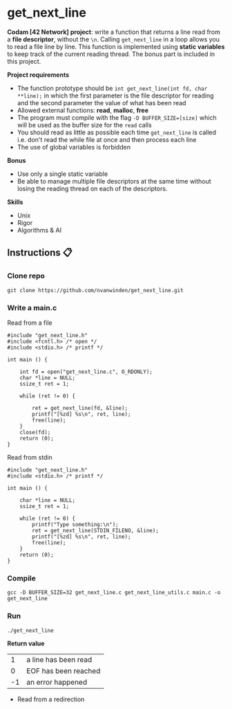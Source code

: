 # get_next_line 
**Codam [42 Network] project**: write a function that returns a line read from a **file descriptor**, without the `\n`. Calling `get_next_line` in a loop allows you to read a file line by line. This function is implemented using **static variables** to keep track of the current reading thread. The bonus part is included in this project.

**Project requirements**

- The function prototype should be `int get_next_line(int fd, char **line);` in which the first parameter is the file descriptor for reading and the second parameter the value of what has been read
- Allowed external functions: **read**, **malloc**, **free**
- The program must compile with the flag `-D BUFFER_SIZE=[size]` which will be used as the buffer size for the `read` calls
- You should read as little as possible each time `get_next_line` is called i.e. don't read the while file at once and then process each line
- The use of global variables is forbidden

**Bonus**
- Use only a single static variable
- Be able to manage multiple file descriptors at the same time without losing the reading thread on each of the descriptors.

**Skills**
- Unix
- Rigor
- Algorithms & AI

## Instructions :clipboard:

### Clone repo

`git clone https://github.com/nvanwinden/get_next_line.git`

### Write a main.c

Read from a file

```
#include "get_next_line.h"
#include <fcntl.h> /* open */
#include <stdio.h> /* printf */

int main () {

	int fd = open("get_next_line.c", O_RDONLY);
	char *line = NULL;
	ssize_t ret = 1;

	while (ret != 0) {

		ret = get_next_line(fd, &line);
		printf("[%zd] %s\n", ret, line);
		free(line);
	}
	close(fd);
	return (0);
}
```

Read from stdin

```
#include "get_next_line.h"
#include <stdio.h> /* printf */

int main () {

	char *line = NULL;
	ssize_t ret = 1;

	while (ret != 0) {
		printf("Type something:\n");
		ret = get_next_line(STDIN_FILENO, &line);
		printf("[%zd] %s\n", ret, line);
		free(line);
	}
	return (0);
}
```


### Compile

`gcc -D BUFFER_SIZE=32 get_next_line.c get_next_line_utils.c main.c -o get_next_line`

### Run

`./get_next_line`

**Return value**

|||
|--|--|
| 1 | a line has been read |
| 0 | EOF has been reached |
| -1 | an error happened |

- Read from a redirection
